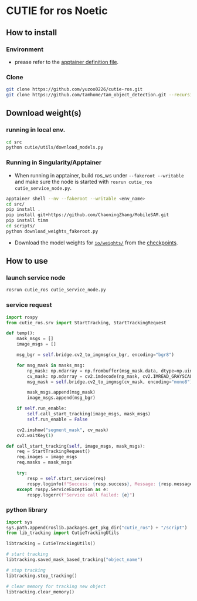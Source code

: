 # CUTIE for ros Noetic

## How to install

### Environment

- prease refer to the [apptainer definition file](https://github.com/yuzoo0226/singularity_definition_zoo/tree/main/024_object_tracking/cutie_noetic).

### Clone

```bash
git clone https://github.com/yuzoo0226/cutie-ros.git
git clone https://github.com/tamhome/tam_object_detection.git --recursive-submodule
```

## Download weight(s)

### running in local env.

```bash
cd src
python cutie/utils/download_models.py
```

### Running in Singularity/Apptainer

- When running in apptainer, build ros_ws under `--fakeroot --writable` and make sure the node is started with `rosrun cutie_ros cutie_service_node.py`.

```bash
apptainer shell --nv --fakeroot --writable <env_name>
cd src/
pip install .
pip install git+https://github.com/ChaoningZhang/MobileSAM.git
pip install timm
cd scripts/
python download_weights_fakeroot.py
```

- Download the model weights for [`io/weights/`](./io/weights/README.md) from the [checkpoints](https://drive.google.com/file/d/1dE-YAG-1mFCBmao2rHDp0n-PP4eH7SjE/view?usp=sharing).

## How to use

### launch service node

```bash
rosrun cutie_ros cutie_service_node.py
```

### service request

```python
import rospy
from cutie_ros.srv import StartTracking, StartTrackingRequest

def temp():
    mask_msgs = []
    image_msgs = []

    msg_bgr = self.bridge.cv2_to_imgmsg(cv_bgr, encoding="bgr8")

    for msg_mask in masks_msg:
        np_mask: np.ndarray = np.frombuffer(msg_mask.data, dtype=np.uint8)
        cv_mask: np.ndarray = cv2.imdecode(np_mask, cv2.IMREAD_GRAYSCALE)
        msg_mask = self.bridge.cv2_to_imgmsg(cv_mask, encoding="mono8")

        mask_msgs.append(msg_mask)
        image_msgs.append(msg_bgr)

    if self.run_enable:
        self.call_start_tracking(image_msgs, mask_msgs)
        self.run_enable = False

    cv2.imshow("segment_mask", cv_mask)
    cv2.waitKey(1)

def call_start_tracking(self, image_msgs, mask_msgs):
    req = StartTrackingRequest()
    req.images = image_msgs
    req.masks = mask_msgs

    try:
        resp = self.start_service(req)
        rospy.loginfo(f"Success: {resp.success}, Message: {resp.message}")
    except rospy.ServiceException as e:
        rospy.logerr(f"Service call failed: {e}")

```

### python library

```python
import sys
sys.path.append(roslib.packages.get_pkg_dir("cutie_ros") + "/script")
from lib_tracking import CutieTrackingUtils

libtracking = CutieTrackingUtils()

# start tracking
libtracking.saved_mask_based_tracking("object_name")

# stop tracking
libtracking.stop_tracking()

# clear memory for tracking new object
libtracking.clear_memory()
```
